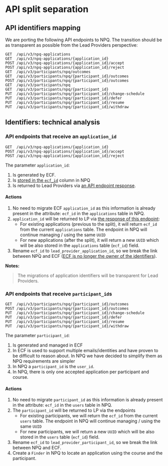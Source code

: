 # API split separation

## API identifiers mapping

We are porting the following API endpoints to NPQ. The transition should be as transparent as possible from the Lead Providers perspective:

```
GET  /api/v3/npq-applications
GET  /api/v3/npq-applications/{application_id}
POST /api/v3/npq-applications/{application_id}/accept
POST /api/v3/npq-applications/{application_id}/reject
GET  /api/v3/participants/npq/outcomes
GET  /api/v3/participants/npq/{participant_id}/outcomes
POST /api/v3/participants/npq/{participant_id}/outcomes
GET  /api/v3/participants/npq
GET  /api/v3/participants/npq/{participant_id}
PUT  /api/v3/participants/npq/{participant_id}/change-schedule
PUT  /api/v3/participants/npq/{participant_id}/defer
PUT  /api/v3/participants/npq/{participant_id}/resume
PUT  /api/v3/participants/npq/{participant_id}/withdraw
```

## Identifiers: technical analysis

### API endpoints that receive an `application_id`

```
GET  /api/v3/npq-applications/{application_id}
POST /api/v3/npq-applications/{application_id}/accept
POST /api/v3/npq-applications/{application_id}/reject
```

The parameter `application_id`:

1. Is generated by ECF.
2. Is [stored in the `ecf_id`][application-ecf-id] column in NPQ
3. Is returned to Lead Providers via [an API endpoint response][accept-parameter].

#### Actions

1. No need to migrate ECF `application_id` as this information is already present in the attribute: `ecf_id` in the `applications` table in NPQ.
2. `application_id` will be returned to LP via [the response of this endpoint][accept-parameter]:
   - For existing applications (previous to the split), it will return `ecf_id` from the current `applications` table. The endpoint in NPQ will continue managing / using the same `UUID` 
   - For new applications (after the split), it will return a new `UUID` which will be also stored in the `applications` table (`ecf_id`) field.
3. Rename `ecf_id` to `lead_provider_application_id`, so we break the link between NPQ and ECF ([ECF is no longer the owner of the identifiers][application-ecf-id]).

**Notes:**

> The migrations of application identifiers will be transparent for Lead Providers.


### API endpoints that receive `participant_id`s

```
GET  /api/v3/participants/npq/{participant_id}/outcomes
POST /api/v3/participants/npq/{participant_id}/outcomes
PUT  /api/v3/participants/npq/{participant_id}/change-schedule
PUT  /api/v3/participants/npq/{participant_id}/defer
PUT  /api/v3/participants/npq/{participant_id}/resume
PUT  /api/v3/participants/npq/{participant_id}/withdraw

```

The parameter `participant_id`:

1. Is generated and managed in ECF
2. In ECF is used to support multiple emails/identities and have proven to be difficult to reason about. In NPQ we have decided to simplify them as NPQ requirements are simpler
3. In NPQ a `participant_id` is the `user_id`. 
4. In NPQ, there is only one accepted application per participant and course. 

#### Actions

1. No need to migrate `participant_id` as this information is already present in the attribute: `ecf_id` in the `users` table in NPQ.
2. The `participant_id` will be returned to LP via the endpoints
   - For existing participants, we will return the `ecf_id` from the current `users` table. The endpoint in NPQ will continue managing / using the same `UUID`
   - For new participants, we will return a new `UUID` which will be also stored in the `users` table (`ecf_id`) field.
3. Rename `ecf_id` to `lead_provider_participant_id`, so we break the link between NPQ and ECF.
4. Create a `Finder` in NPQ to locate an application using the course and the participant. 

[application-ecf-id]: https://github.com/DFE-Digital/npq-registration/blob/452b3831254eb32c3e72c6118ee2980a1df72b6f/db/schema.rb#L32
[accept-parameter]: https://manage-training-for-early-career-teachers.education.gov.uk/api-reference/reference-v3.html#api-v3-npq-applications-id-accept-post-parameters
